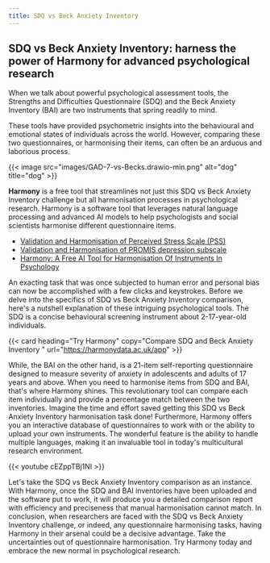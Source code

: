 ```yaml
---
title: SDQ vs Beck Anxiety Inventory
---
```


## SDQ vs Beck Anxiety Inventory: harness the power of Harmony for advanced psychological research

When we talk about powerful psychological assessment tools, the Strengths and Difficulties Questionnaire (SDQ) and the Beck Anxiety Inventory (BAI) are two instruments that spring readily to mind.

These tools have provided psychometric insights into the behavioural and emotional states of individuals across the world. However, comparing these two questionnaires, or harmonising their items, can often be an arduous and laborious process.

{{< image src="images/GAD-7-vs-Becks.drawio-min.png" alt="dog" title="dog" >}}

**Harmony** is a free tool that streamlines not just this SDQ vs Beck Anxiety Inventory challenge but all harmonisation processes in psychological research. Harmony is a software tool that leverages natural language processing and advanced AI models to help psychologists and social scientists harmonise different questionnaire items. 

* [Validation and Harmonisation of Perceived Stress Scale (PSS)](/harmonisation-validation/perceived-stress-scale-pss)
* [Validation and Harmonisation of PROMIS depression subscale](/harmonisation-validation/promis-depression-subscale)
* [Harmony: A Free AI Tool for Harmonisation Of Instruments In Psychology](/item-harmonisation/harmony-a-free-ai-tool-for-harmonisation-of-instruments-in-psychology)

An exacting task that was once subjected to human error and personal bias can now be accomplished with a few clicks and keystrokes. Before we delve into the specifics of SDQ vs Beck Anxiety Inventory comparison, here's a nutshell explanation of these intriguing psychological tools. The SDQ is a concise behavioural screening instrument about 2-17-year-old individuals.


{{< card heading="Try Harmony" copy="Compare SDQ and Beck Anxiety Inventory " url="https://harmonydata.ac.uk/app" >}}

While, the BAI on the other hand, is a 21-item self-reporting questionnaire designed to measure severity of anxiety in adolescents and adults of 17 years and above. When you need to harmonise items from SDQ and BAI, that's where Harmony shines. This revolutionary tool can compare each item individually and provide a percentage match between the two inventories. Imagine the time and effort saved getting this SDQ vs Beck Anxiety Inventory harmonisation task done! Furthermore, Harmony offers you an interactive database of questionnaires to work with or the ability to upload your own instruments. The wonderful feature is the ability to handle multiple languages, making it an invaluable tool in today's multicultural research environment.

{{< youtube cEZppTBj1NI >}}

Let's take the SDQ vs Beck Anxiety Inventory comparison as an instance. With Harmony, once the SDQ and BAI inventories have been uploaded and the software put to work, it will produce you a detailed comparison report with efficiency and preciseness that manual harmonisation cannot match. In conclusion, when researchers are faced with the SDQ vs Beck Anxiety Inventory challenge, or indeed, any questionnaire harmonising tasks, having Harmony in their arsenal could be a decisive advantage. Take the uncertainties out of questionnaire harmonisation. Try Harmony today and embrace the new normal in psychological research.
